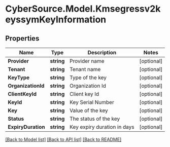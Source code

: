 # CyberSource.Model.Kmsegressv2keyssymKeyInformation
## Properties

Name | Type | Description | Notes
------------ | ------------- | ------------- | -------------
**Provider** | **string** | Provider name  | [optional] 
**Tenant** | **string** | Tenant name  | [optional] 
**KeyType** | **string** | Type of the key  | [optional] 
**OrganizationId** | **string** | Organization Id  | [optional] 
**ClientKeyId** | **string** | Client key Id  | [optional] 
**KeyId** | **string** | Key Serial Number  | [optional] 
**Key** | **string** | Value of the key  | [optional] 
**Status** | **string** | The status of the key  | [optional] 
**ExpiryDuration** | **string** | Key expiry duration in days  | [optional] 

[[Back to Model list]](../README.md#documentation-for-models) [[Back to API list]](../README.md#documentation-for-api-endpoints) [[Back to README]](../README.md)

